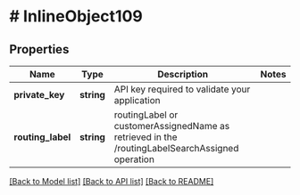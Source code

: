 # # InlineObject109

## Properties

Name | Type | Description | Notes
------------ | ------------- | ------------- | -------------
**private_key** | **string** | API key required to validate your application |
**routing_label** | **string** | routingLabel or customerAssignedName as retrieved in the /routingLabelSearchAssigned operation |

[[Back to Model list]](../../README.md#models) [[Back to API list]](../../README.md#endpoints) [[Back to README]](../../README.md)
